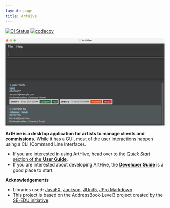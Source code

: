 ```yaml
---
layout: page
title: ArtHive
---
```


[![CI Status](https://github.com/AY2425S2-CS2103-F10-1/tp/workflows/Java%20CI/badge.svg)](https://github.com/AY2425S2-CS2103-F10-1/tp/actions)
[![codecov](https://codecov.io/gh/AY2425S2-CS2103-F10-1/tp/branch/master/graph/badge.svg)](https://codecov.io/gh/AY2425S2-CS2103-F10-1/tp)

![Ui](images/Ui.png)

**ArtHive is a desktop application for artists to manage clients and commissions.** While it has a GUI, most of the user interactions happen using a CLI (Command Line Interface).

* If you are interested in using ArtHive, head over to the [_Quick Start_ section of the **User Guide**](UserGuide.html#quick-start).
* If you are interested about developing ArtHive, the [**Developer Guide**](DeveloperGuide.html) is a good place to start.


**Acknowledgements**

* Libraries used: [JavaFX](https://openjfx.io/), [Jackson](https://github.com/FasterXML/jackson), [JUnit5](https://github.com/junit-team/junit5), [JPro Markdown](https://github.com/JPro-one/JPro-Platform)
* This project is based on the AddressBook-Level3 project created by the [SE-EDU initiative](https://se-education.org).
